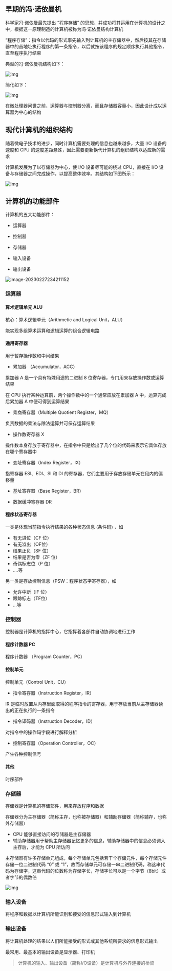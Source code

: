 ## 早期的冯·诺依曼机

科学家冯·诺依曼最先提出 “程序存储” 的思想，并成功将其运用在计算机的设计之中，根据这一原理制造的计算机被称为冯·诺依曼结构计算机

“程序存储”：指令以代码的形式事先输入到计算机的主存储器中，然后按其在存储器中的首地址执行程序的第一条指令，以后就按该程序的规定顺序执行其他指令，直至程序执行结束

典型的冯·诺依曼机结构如下：

![img](.assets/%E8%AE%A1%E7%AE%97%E6%9C%BA%E7%A1%AC%E4%BB%B6%E7%9A%84%E5%9F%BA%E6%9C%AC%E7%BB%84%E6%88%90/image-20230227234845534.png)

简化如下：

![img](.assets/%E8%AE%A1%E7%AE%97%E6%9C%BA%E7%A1%AC%E4%BB%B6%E7%9A%84%E5%9F%BA%E6%9C%AC%E7%BB%84%E6%88%90/image-20230227234914045.png)

在微处理器问世之前，运算器与控制器分离，而且存储器容量小，因此设计成以运算器为中心的结构

## 现代计算机的组织结构

随着微电子技术的进步，同时计算机需要处理的信息也越来越多，大量 I/O 设备的速度和 CPU 的速度差距悬殊，因此需要更新换代计算机的组织结构以适应新的需求

计算机发展为了以存储器为中心，使 I/O 设备尽可能的绕过 CPU，直接在 I/O 设备与存储器之间完成操作，以提高整体效率。其结构如下图所示：

![img](.assets/%E8%AE%A1%E7%AE%97%E6%9C%BA%E7%A1%AC%E4%BB%B6%E7%9A%84%E5%9F%BA%E6%9C%AC%E7%BB%84%E6%88%90/20200128172322590.png)

## 计算机的功能部件

计算机的五大功能部件：

- 运算器

- 控制器

- 存储器

- 输入设备
- 输出设备

![image-20230227234211152](.assets/%E8%AE%A1%E7%AE%97%E6%9C%BA%E7%A1%AC%E4%BB%B6%E7%9A%84%E5%9F%BA%E6%9C%AC%E7%BB%84%E6%88%90//image-20230227234211152.png)

### 运算器

#### 算术逻辑单元 ALU

核心：算术逻辑单元（Arithmetic and Logical Unit，ALU）

能实现多组算术运算和逻辑运算的组合逻辑电路

#### 通用寄存器

用于暂存操作数和中间结果

- 累加器 （Accumulator，ACC）

累加器 A 是一个具有特殊用途的二进制 8 位寄存器，专门用来存放操作数或运算结果

在 CPU 执行某种运算前，两个操作数中的一个通常应放在累加器 A 中，运算完成后累加器 A 中便可得到运算结果

- 乘商寄存器（Multiple Quotient Register，MQ）

负责数据的乘法与除法运算并可保存运算结果

- 操作数寄存器 X

操作数本身存放于寄存器中，在指令中只是给出了几个位的代码来表示它具体存放在哪个寄存器中

- 变址寄存器（Index Register，IX）

指寄存器 ESI、EDI、SI 和 DI 的寄存器，它们主要用于存放存储单元在段内的偏移量

- 基址寄存器（Base Register，BR）

- 数据缓冲寄存器 DR

#### 程序状态寄存器

一类是体现当前指令执行结果的各种状态信息 (条件码) ，如

- 有无进位（CF 位）
- 有无溢出（OF位）
- 结果正负（SF 位）
- 结果是否为零（ZF 位）
- 奇偶标志位（P 位）
- ....等

另一类是存放控制信息（PSW：程序状态字寄存器），如

- 允许中断（IF 位）
- 跟踪标志（TF位）
- ...等

### 控制器

控制器是计算机的指挥中心，它指挥着各部件自动协调地进行工作

#### 程序计数器 PC

程序计数器 （Program Counter，PC）

#### 控制单元

控制单元（Control Unit，CU）

- 指令寄存器（Instruction Register，IR）

IR 是临时放置从内存里面取得的程序指令的寄存器，用于存放当前从主存储器读出的正在执行的一条指令

- 指令译码器（Instruction Decoder，ID）

对指令中的操作码字段进行解释分析

- 控制寄存器（Operation Controller，OC）

产生各种控制信号

#### 其他

时序部件

### 存储器

存储器是计算机的存储部件，用来存放程序和数据

存储器分为主存储器（简称主存，也称被存储器）和辅助存储器（简称辅存，也称外存储器）

- CPU 能够直接访问的存储器是主存储器
- 辅助存储器用于帮助主存储器记忆更多的信息，辅助存储器中的信息必须调入主存后，才能为 CPU 所访问

主存储器有许多存储单元组成，每个存储单元包括若干个存储元件，每个存储元件存储一位二进制代码 “0” 或 “1”，故而存储单元可存储一串二进制代码，称这串代码为存储字，这串代码的位数称为存储字长，存储字长可以是一个字节（8bit）或者字节的偶数倍

![img](.assets/%E8%AE%A1%E7%AE%97%E6%9C%BA%E7%A1%AC%E4%BB%B6%E7%9A%84%E5%9F%BA%E6%9C%AC%E7%BB%84%E6%88%90/20200128222556742.png)

### 输入设备

将程序和数据以计算机所能识别和接受的信息形式输入到计算机

### 输出设备

将计算机处理的结果以人们所能接受的形式或其他系统所要求的信息形式输出

最常用、最基本的输出设备是显示器、打印机

> 计算机的输入、输出设备（简称I/O设备）是计算机与外界连接的桥梁
